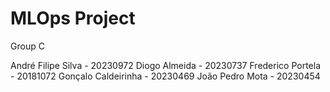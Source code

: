 # MLOps Project

Group C

André Filipe Silva - 20230972
Diogo Almeida - 20230737
Frederico Portela - 20181072
Gonçalo Caldeirinha - 20230469
João Pedro Mota - 20230454
